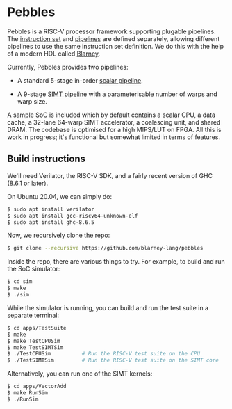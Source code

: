 # Pebbles

Pebbles is a RISC-V processor framework supporting plugable pipelines.
The [instruction set](src/Pebbles/Instructions) and
[pipelines](src/Pebbles/Pipeline) are defined separately, allowing
different pipelines to use the same instruction set definition.  We do
this with the help of a modern HDL called
[Blarney](https://github.com/blarney-lang/blarney).

Currently, Pebbles provides two pipelines:

  * A standard 5-stage in-order [scalar pipeline](src/Pebbles/Pipeline/Scalar.hs).

  * A 9-stage [SIMT pipeline](src/Pebbles/Pipeline/SIMT/)
    with a parameterisable number of warps and warp size.

A sample SoC is included which by default contains a scalar CPU, a
data cache, a 32-lane 64-warp SIMT accelerator, a coalescing unit, and
shared DRAM.  The codebase is optimised for a high MIPS/LUT on FPGA.
All this is work in progress; it's functional but somewhat limited in
terms of features.

## Build instructions

We'll need Verilator, the RISC-V SDK, and a fairly recent version
of GHC (8.6.1 or later).

On Ubuntu 20.04, we can simply do:

```sh
$ sudo apt install verilator
$ sudo apt install gcc-riscv64-unknown-elf
$ sudo apt install ghc-8.6.5
```

Now, we recursively clone the repo:

```sh
$ git clone --recursive https://github.com/blarney-lang/pebbles
```

Inside the repo, there are various things to try.  For example, to
build and run the SoC simulator:

```sh
$ cd sim
$ make
$ ./sim
```

While the simulator is running, you can build and run the test suite
in a separate terminal:

```sh
$ cd apps/TestSuite
$ make
$ make TestCPUSim
$ make TestSIMTSim
$ ./TestCPUSim          # Run the RISC-V test suite on the CPU
$ ./TestSIMTSim         # Run the RISC-V test suite on the SIMT core
```

Alternatively, you can run one of the SIMT kernels:

```sh
$ cd apps/VectorAdd
$ make RunSim
$ ./RunSim
```
